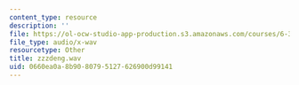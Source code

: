 ```yaml
---
content_type: resource
description: ''
file: https://ol-ocw-studio-app-production.s3.amazonaws.com/courses/6-341-discrete-time-signal-processing-fall-2005/0660ea0a8b9080795127626900d99141_zzzdeng.wav
file_type: audio/x-wav
resourcetype: Other
title: zzzdeng.wav
uid: 0660ea0a-8b90-8079-5127-626900d99141
---
```

